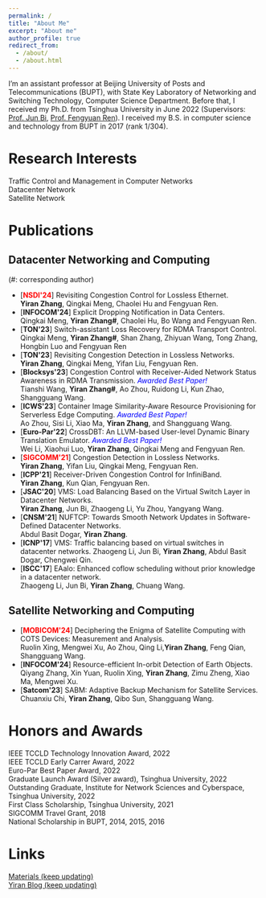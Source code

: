 ```yaml
---
permalink: /
title: "About Me"
excerpt: "About me"
author_profile: true
redirect_from: 
  - /about/
  - /about.html
---
```


I’m an assistant professor at Beijing University of Posts and Telecommunications (BUPT), with State Key Laboratory of Networking and Switching Technology, Computer Science Department. Before that, I received my Ph.D. from Tsinghua University in June 2022 (Supervisors: [Prof. Jun Bi](https://www.tsinghua.edu.cn/info/1715/70637.htm), [Prof. Fengyuan Ren](https://www.cs.tsinghua.edu.cn/info/1126/3585.htm)). I received my B.S. in computer science and technology from BUPT in 2017 (rank 1/304).

Research Interests
======
Traffic Control and Management in Computer Networks  
Datacenter Network  
Satellite Network

# Publications 
## Datacenter Networking and Computing
 (#: corresponding author)
- [**<font color=red>NSDI'24</font>**] Revisiting Congestion Control for Lossless Ethernet.       
   **Yiran Zhang**, Qingkai Meng, Chaolei Hu and Fengyuan Ren.
- [**INFOCOM'24**] Explicit Dropping Notification in Data Centers.   
   Qingkai Meng, **Yiran Zhang#**, Chaolei Hu, Bo Wang and Fengyuan Ren.
- [**TON'23**] Switch-assistant Loss Recovery for RDMA Transport Control.     
   Qingkai Meng, **Yiran Zhang#**, Shan Zhang, Zhiyuan Wang, Tong Zhang, Hongbin Luo and Fengyuan Ren
- [**TON'23**] Revisiting Congestion Detection in Lossless Networks.  
   **Yiran Zhang**, Qingkai Meng, Yifan Liu, Fengyuan Ren.
- [**Blocksys'23**] Congestion Control with Receiver-Aided Network Status Awareness in RDMA Transmission. *<font color=blue> Awarded Best Paper!</font>*  
   Tianshi Wang, **Yiran Zhang#**, Ao Zhou, Ruidong Li, Kun Zhao, Shangguang Wang.  
- [**ICWS'23**] Container Image Similarity-Aware Resource Provisioning for Serverless Edge Computing. *<font color=blue> Awarded Best Paper!</font>*   
   Ao Zhou, Sisi Li, Xiao Ma, **Yiran Zhang**, and Shangguang Wang.
- [**Euro-Par'22**] CrossDBT: An LLVM-based User-level Dynamic Binary Translation Emulator. *<font color=blue> Awarded Best Paper!</font>*       
    Wei Li, Xiaohui Luo, **Yiran Zhang**, Qingkai Meng and Fengyuan Ren.
- [**<font color=red>SIGCOMM'21</font>**] Congestion Detection in Lossless Networks.      
  **Yiran Zhang**, Yifan Liu, Qingkai Meng, Fengyuan Ren.
- [**ICPP'21**] Receiver-Driven Congestion Control for InfiniBand.     
    **Yiran Zhang**, Kun Qian, Fengyuan Ren.
- [**JSAC'20**] VMS: Load Balancing Based on the Virtual Switch Layer in Datacenter Networks.      
    **Yiran Zhang**, Jun Bi, Zhaogeng Li, Yu Zhou, Yangyang Wang.
- [**CNSM'21**] NUFTCP: Towards Smooth Network Updates in Software-Defined Datacenter Networks.     
    Abdul Basit Dogar, **Yiran Zhang**.
- [**ICNP'17**] VMS: Traffic balancing based on virtual switches in datacenter networks.
    Zhaogeng Li, Jun Bi, **Yiran Zhang**, Abdul Basit Dogar, Chengwei Qin.
- [**ISCC'17**] EAalo: Enhanced coflow scheduling without prior knowledge in a datacenter network.       
    Zhaogeng Li, Jun Bi, **Yiran Zhang**, Chuang Wang. 
  
## Satellite Networking and Computing
- [**<font color=red>MOBICOM'24</font>**] Deciphering the Enigma of Satellite Computing with COTS Devices: Measurement and Analysis.  
   Ruolin Xing, Mengwei Xu, Ao Zhou, Qing Li,**Yiran Zhang**, Feng Qian, Shangguang Wang.
- [**INFOCOM'24**] Resource-efficient In-orbit Detection of Earth Objects.    
   Qiyang Zhang, Xin Yuan, Ruolin Xing, **Yiran Zhang**, Zimu Zheng, Xiao Ma, Mengwei Xu. 
- [**Satcom'23**] SABM: Adaptive Backup Mechanism for Satellite Services.     
   Chuanxiu Chi, **Yiran Zhang**, Qibo Sun, Shangguang Wang. 


# Honors and Awards
IEEE TCCLD Technology Innovation Award, 2022  
IEEE TCCLD Early Carrer Award, 2022  
Euro-Par Best Paper Award, 2022  
Graduate Launch Award (Silver award), Tsinghua University, 2022  
Outstanding Graduate, Institute for Network Sciences and Cyberspace, Tsinghua University, 2022  
First Class Scholarship, Tsinghua University, 2021  
SIGCOMM Travel Grant, 2018  
National Scholarship in BUPT, 2014, 2015, 2016  


# Links
[Materials (keep updating)](https://yi-ran.github.io/2019/03/27/Useful-links/)  
[Yiran Blog (keep updating)](https://yi-ran.github.io/)  

